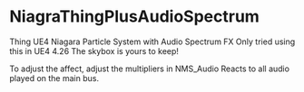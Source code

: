 # NiagraThingPlusAudioSpectrum
Thing UE4 Niagara Particle System with Audio Spectrum FX
Only tried using this in UE4 4.26
The skybox is yours to keep!


To adjust the affect, adjust the multipliers in NMS_Audio
Reacts to all audio played on the main bus.
